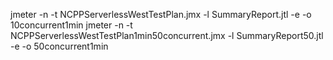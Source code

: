 jmeter -n -t NCPPServerlessWestTestPlan.jmx -l SummaryReport.jtl -e -o 10concurrent1min 
jmeter -n -t NCPPServerlessWestTestPlan1min50concurrent.jmx -l SummaryReport50.jtl -e -o 50concurrent1min
